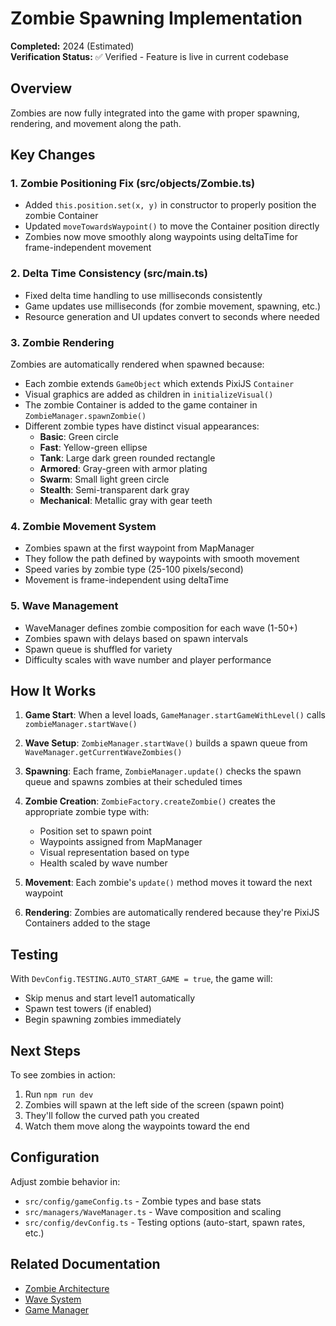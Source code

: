 # Zombie Spawning Implementation

**Completed:** 2024 (Estimated)  
**Verification Status:** ✅ Verified - Feature is live in current codebase

## Overview

Zombies are now fully integrated into the game with proper spawning, rendering, and movement along the path.

## Key Changes

### 1. Zombie Positioning Fix (src/objects/Zombie.ts)

- Added `this.position.set(x, y)` in constructor to properly position the zombie Container
- Updated `moveTowardsWaypoint()` to move the Container position directly
- Zombies now move smoothly along waypoints using deltaTime for frame-independent movement

### 2. Delta Time Consistency (src/main.ts)

- Fixed delta time handling to use milliseconds consistently
- Game updates use milliseconds (for zombie movement, spawning, etc.)
- Resource generation and UI updates convert to seconds where needed

### 3. Zombie Rendering

Zombies are automatically rendered when spawned because:

- Each zombie extends `GameObject` which extends PixiJS `Container`
- Visual graphics are added as children in `initializeVisual()`
- The zombie Container is added to the game container in `ZombieManager.spawnZombie()`
- Different zombie types have distinct visual appearances:
  - **Basic**: Green circle
  - **Fast**: Yellow-green ellipse
  - **Tank**: Large dark green rounded rectangle
  - **Armored**: Gray-green with armor plating
  - **Swarm**: Small light green circle
  - **Stealth**: Semi-transparent dark gray
  - **Mechanical**: Metallic gray with gear teeth

### 4. Zombie Movement System

- Zombies spawn at the first waypoint from MapManager
- They follow the path defined by waypoints with smooth movement
- Speed varies by zombie type (25-100 pixels/second)
- Movement is frame-independent using deltaTime

### 5. Wave Management

- WaveManager defines zombie composition for each wave (1-50+)
- Zombies spawn with delays based on spawn intervals
- Spawn queue is shuffled for variety
- Difficulty scales with wave number and player performance

## How It Works

1. **Game Start**: When a level loads, `GameManager.startGameWithLevel()` calls `zombieManager.startWave()`

2. **Wave Setup**: `ZombieManager.startWave()` builds a spawn queue from `WaveManager.getCurrentWaveZombies()`

3. **Spawning**: Each frame, `ZombieManager.update()` checks the spawn queue and spawns zombies at their scheduled times

4. **Zombie Creation**: `ZombieFactory.createZombie()` creates the appropriate zombie type with:
   - Position set to spawn point
   - Waypoints assigned from MapManager
   - Visual representation based on type
   - Health scaled by wave number

5. **Movement**: Each zombie's `update()` method moves it toward the next waypoint

6. **Rendering**: Zombies are automatically rendered because they're PixiJS Containers added to the stage

## Testing

With `DevConfig.TESTING.AUTO_START_GAME = true`, the game will:

- Skip menus and start level1 automatically
- Spawn test towers (if enabled)
- Begin spawning zombies immediately

## Next Steps

To see zombies in action:

1. Run `npm run dev`
2. Zombies will spawn at the left side of the screen (spawn point)
3. They'll follow the curved path you created
4. Watch them move along the waypoints toward the end

## Configuration

Adjust zombie behavior in:

- `src/config/gameConfig.ts` - Zombie types and base stats
- `src/managers/WaveManager.ts` - Wave composition and scaling
- `src/config/devConfig.ts` - Testing options (auto-start, spawn rates, etc.)

## Related Documentation

- [Zombie Architecture](../../Features/Zombies/README.md)
- [Wave System](../../Features/Waves/README.md)
- [Game Manager](../../Core_Systems/README.md)
